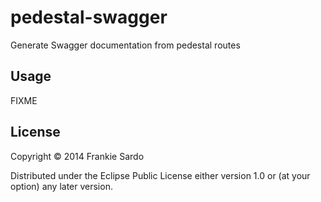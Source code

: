 # pedestal-swagger

Generate Swagger documentation from pedestal routes

## Usage

FIXME

## License

Copyright © 2014 Frankie Sardo

Distributed under the Eclipse Public License either version 1.0 or (at
your option) any later version.
